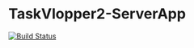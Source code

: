 # TaskVlopper2-ServerApp

[![Build Status](https://dev.azure.com/mateuszszynka/mszynka/_apis/build/status/mszynka.TaskVlopper2-ServerApp?branchName=master)](https://dev.azure.com/mateuszszynka/mszynka/_build/latest?definitionId=1&branchName=master)